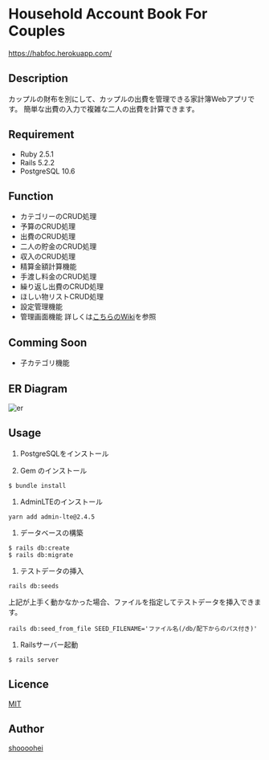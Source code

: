 Household Account Book For Couples
====
https://habfoc.herokuapp.com/

## Description
カップルの財布を別にして、カップルの出費を管理できる家計簿Webアプリです。
簡単な出費の入力で複雑な二人の出費を計算できます。

## Requirement
- Ruby 2.5.1
- Rails 5.2.2
- PostgreSQL 10.6

## Function
- カテゴリーのCRUD処理
- 予算のCRUD処理
- 出費のCRUD処理
- 二人の貯金のCRUD処理
- 収入のCRUD処理
- 精算金額計算機能
- 手渡し料金のCRUD処理
- 繰り返し出費のCRUD処理
- ほしい物リストCRUD処理
- 設定管理機能
- 管理画面機能
詳しくは[こちらのWiki](https://github.com/shoooohei/household_account_book/wiki/%E3%82%A2%E3%83%97%E3%83%AA%E3%81%AE%E6%A6%82%E8%A6%81)を参照

## Comming Soon
- 子カテゴリ機能

## ER Diagram
![er](https://github.com/shoooohei/household_account_book/blob/master/erd.png)

## Usage
1. PostgreSQLをインストール

1. Gem のインストール
```
$ bundle install
```

1. AdminLTEのインストール
```
yarn add admin-lte@2.4.5
```

1. データベースの構築
```
$ rails db:create
$ rails db:migrate
```

1. テストデータの挿入
```
rails db:seeds
```

上記が上手く動かなかった場合、ファイルを指定してテストデータを挿入できます。
```
rails db:seed_from_file SEED_FILENAME='ファイル名(/db/配下からのパス付き)'
```

1. Railsサーバー起動
```
$ rails server
```

## Licence

[MIT](https://github.com/tcnksm/tool/blob/master/LICENCE)

## Author

[shoooohei](https://github.com/shoooohei)
